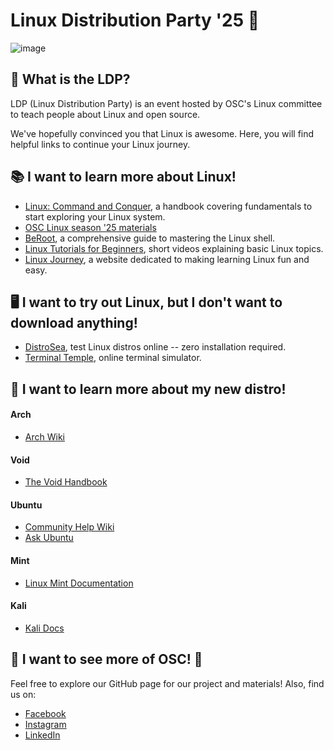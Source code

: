 # Linux Distribution Party '25 🐧
![image](https://github.com/user-attachments/assets/f0430778-90d0-482c-b58b-b43bdb68329e)


## 💬 What is the LDP?
LDP (Linux Distribution Party) is an event hosted by OSC's Linux committee to teach people about Linux and open source. 

We've hopefully convinced you that Linux is awesome. Here, you will find helpful links to continue your Linux journey.

## 📚 I want to learn more about Linux!
- [Linux: Command and Conquer](https://drive.google.com/file/d/17JOEk3PidoDMz9OS29XfSGSVh8Sn1Inv/view?usp=sharing), a handbook covering fundamentals to start exploring your Linux system.
- [OSC Linux season '25 materials](https://github.com/Open-Source-Community/Linux-25-Materials)
- [BeRoot](https://github.com/Open-Source-Community/BeRoot), a comprehensive guide to mastering the Linux shell.
- [Linux Tutorials for Beginners](https://youtube.com/playlist?list=PLanhLNyaKYBmAWvj6rAjvXJTJnePxw9-C&si=BVXjZDI1vzThRff1), short videos explaining basic Linux topics.
- [Linux Journey](https://linuxjourney.com), a website dedicated to making learning Linux fun and easy.

## 🖥️ I want to try out Linux, but I don't want to download anything!
- [DistroSea](https://distrosea.com), test Linux distros online -- zero installation required.
- [Terminal Temple](https://www.terminaltemple.com), online terminal simulator.

## 🎯 I want to learn more about my new distro!
#### Arch
- [Arch Wiki](https://wiki.archlinux.org/title/Main_page)
#### Void
- [The Void Handbook](https://docs.voidlinux.org/)
#### Ubuntu
- [Community Help Wiki](https://help.ubuntu.com/community/CommunityHelpWiki)
- [Ask Ubuntu](https://askubuntu.com)
#### Mint
- [Linux Mint Documentation](https://www.linuxmint.com/documentation.php)
#### Kali
- [Kali Docs](https://www.kali.org/docs/)

## 🔗 I want to see more of OSC! 🧡
Feel free to explore our GitHub page for our project and materials!
Also, find us on:
- [Facebook](https://www.facebook.com/oscgeeks)
- [Instagram](https://www.instagram.com/oscgeeks)
- [LinkedIn](https://www.linkedin.com/company/osc---open-source-community/)
